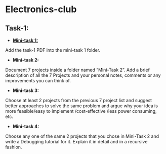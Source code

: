 # Electronics-club
## Task-1:

* **[Mini-task 1:](https://github.com/HHP007/Electronics-club-task1/tree/master/mini-task1)**

Add the task-1 PDF into the mini-task 1 folder.

* **Mini-task 2:**

Document 7 projects inside a folder named ”Mini-Task 2”. Add a brief description of all the 7 Projects and your personal notes,
comments or any improvements you can think of.

* **Mini-task 3:**

Choose at least 2 projects from the previous 7 project list and suggest better approaches to solve the same problem and argue why your idea is more 
feasible/easy to implement /cost-effective /less power consuming, etc.

* **Mini-task 4:**

Choose any one of the same 2 projects that you chose in Mini-Task 2 and write a Debugging tutorial for it. 
Explain it in detail and in a recursive fashion.
